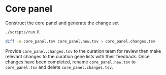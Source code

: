 # Core panel

Construct the core panel and generate the change set

```bash
./scripts/run.R

diff -u core_panel.tsv core_panel.new.tsv > core_panel.changes.tsv
```

Provide `core_panel.changes.tsv` to the curation team for review then make relevant changes to the curation gene lists
with their feedback. Once changes have been completed, rename `core_panel.new.tsv` to `core_panel.tsv` and delete
`core_panel.changes.tsv`.
